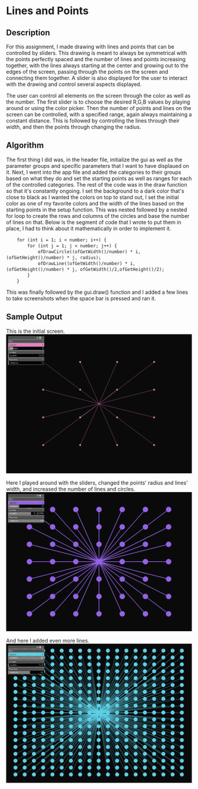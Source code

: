 # Lines and Points

## Description
For this assignment, I made drawing with lines and points that can be controlled by sliders. This drawing is meant to always be symmetrical with the points perfectly spaced and the number of lines and points increasing together, with the lines always starting at the center and growing out to the edges of the screen, passing through the points on the screen and connecting them together. A slider is also displayed for the user to interact with the drawing and control several aspects displayed.

The user can control all elements on the screen through the color as well as the number. The first slider is to choose the desired R,G,B values by playing around or using the color picker. Then the number of points and lines on the screen can be controlled, with a specified range, again always maintaining a constant distance. This is followed by controlling the lines through their width, and then the points through changing the radius.

## Algorithm 
The first thing I did was, in the header file, initialize the gui as well as the parameter groups and specific parameters that I want to have displaued on it. Next, I went into the app file and added the categories to their groups based on what they do and set the starting points as well as ranges for each of the controlled categories. The rest of the code was in the draw function so that it's constantly ongoing. I set the background to a dark color that's close to black as I wanted the colors on top to stand out, I set the initial color as one of my favorite colors and the width of the lines based on the starting points in the setup function. This was nested followed by a nested for loop to create the rows and columns of the circles and base the number of lines on that. Below is the segment of code that I wrote to put them in place, I had to think about it mathematically in order to implement it.

```
    for (int i = 1; i < number; i++) {
        for (int j = 1; j < number; j++) {
            ofDrawCircle((ofGetWidth()/number) * i, (ofGetHeight()/number) * j, radius);
            ofDrawLine((ofGetWidth()/number) * i, (ofGetHeight()/number) * j, ofGetWidth()/2,ofGetHeight()/2);
        }
    }
```

This was finally followed by the gui.draw() function and I added a few lines to take screenshots when the space bar is pressed and ran it. 

## Sample Output 
This is the initial screen.
![The first image](/images/screenshot0.png)

Here I played around with the sliders, changed the points' radius and lines' width, and increased the number of lines and circles.
![The second image](/images/screenshot4.png)

And here I added even more lines.
![The third image](/images/screenshot3.png)
